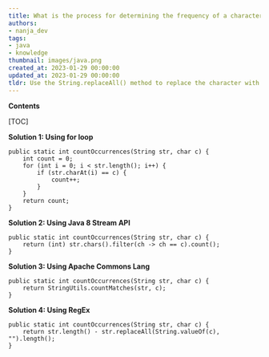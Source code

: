 ```yaml
---
title: What is the process for determining the frequency of a character in a string?
authors:
- nanja_dev
tags:
- java
- knowledge
thumbnail: images/java.png
created_at: 2023-01-29 00:00:00
updated_at: 2023-01-29 00:00:00
tldr: Use the String.replaceAll() method to replace the character with an empty string, then use the length of the resulting string to count the number of occurrences.
---
```


**Contents**

[TOC]

**Solution 1: Using for loop**

```
public static int countOccurrences(String str, char c) {
    int count = 0;
    for (int i = 0; i < str.length(); i++) {
        if (str.charAt(i) == c) {
            count++;
        }
    }
    return count;
}
```

**Solution 2: Using Java 8 Stream API**

```
public static int countOccurrences(String str, char c) {
    return (int) str.chars().filter(ch -> ch == c).count();
}
```

**Solution 3: Using Apache Commons Lang**

```
public static int countOccurrences(String str, char c) {
    return StringUtils.countMatches(str, c);
}
```

**Solution 4: Using RegEx**

```
public static int countOccurrences(String str, char c) {
    return str.length() - str.replaceAll(String.valueOf(c), "").length();
}
```
